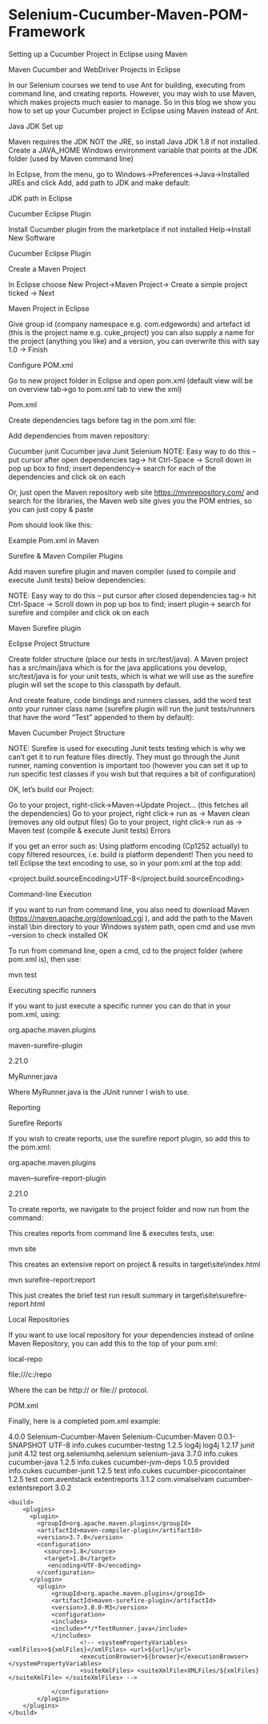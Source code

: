 # Selenium-Cucumber-Maven-POM-Framework
Setting up a Cucumber Project in Eclipse using Maven

Maven Cucumber and WebDriver Projects in Eclipse

In our Selenium courses we tend to use Ant for building, executing from command line, and creating reports. However, you may wish to use Maven, which makes projects much easier to manage. So in this blog we show you how to set up your Cucumber project in Eclipse using Maven instead of Ant.

Java JDK Set up

Maven requires the JDK NOT the JRE, so install Java JDK 1.8 if not installed. Create a JAVA_HOME Windows environment variable that points at the JDK folder (used by Maven command line)

In Eclipse, from the menu, go to Windows->Preferences->Java->Installed JREs and click Add, add path to JDK and make default:

JDK path in Eclipse

Cucumber Eclipse Plugin

Install Cucumber plugin from the marketplace if not installed Help->Install New Software

Cucumber Eclipse Plugin

Create a Maven Project

In Eclipse choose New Project->Maven Project-> Create a simple project ticked -> Next

Maven Project in Eclipse

Give group id (company namespace e.g. com.edgewords) and artefact id (this is the project name e.g. cuke_project) you can also supply a name for the project (anything you like) and a version, you can overwrite this with say 1.0 -> Finish

Configure POM.xml

Go to new project folder in Eclipse and open pom.xml (default view will be on overview tab->go to pom.xml tab to view the xml)

Pom.xml

Create dependencies tags before </project> tag in the pom.xml file:



Add dependencies from maven repository:

Cucumber junit
Cucumber java
Junit
Selenium
NOTE: Easy way to do this – put cursor after open dependencies tag-> hit Ctrl-Space -> Scroll down in pop up box to find; insert dependency-> search for each of the dependencies and click ok on each

Or, just open the Maven repository web site https://mvnrepository.com/ and search for the libraries, the Maven web site gives you the POM entries, so you can just copy & paste

Pom should look like this:

Example Pom.xml in Maven

Surefire & Maven Compiler Plugins

Add maven surefire plugin and maven compiler (used to compile and execute Junit tests) below dependencies:

NOTE: Easy way to do this – put cursor after closed dependencies tag-> hit Ctrl-Space -> Scroll down in pop up box to find; insert plugin-> search for surefire and compiler and click ok on each

Maven Surefire plugin

Eclipse Project Structure

Create folder structure (place our tests in src/test/java). A Maven project has a src/main/java which is for the java applications you develop, src/test/java is for your unit tests, which is what we will use as the surefire plugin will set the scope to this classpath by default.

And create feature, code bindings and runners classes, add the word test onto your runner class name (surefire plugin will run the junit tests/runners that have the word “Test” appended to them by default):

 

Maven Cucumber Project Structure

NOTE: Surefire is used for executing Junit tests testing which is why we can’t get it to run feature files directly. They must go through the Junit runner, naming convention is important too (however you can set it up to run specific test classes if you wish but that requires a bit of configuration)

OK, let’s build our Project:

Go to your project, right-click->Maven->Update Project… (this fetches all the dependencies)
Go to your project, right click-> run as -> Maven clean (removes any old output files)
Go to your project, right click-> run as -> Maven test (compile & execute Junit tests)
Errors

If you get an error such as: Using platform encoding (Cp1252 actually) to copy filtered resources, i.e. build is platform dependent! Then you need to tell Eclipse the text encoding to use, so in your pom.xml at the top add:

<properties>

<project.build.sourceEncoding>UTF-8</project.build.sourceEncoding>

</properties>

 

Command-line Execution

If you want to run from command line, you also need to download Maven (https://maven.apache.org/download.cgi ), and add the path to the Maven install \bin directory to your Windows system path, open cmd and use mvn –version to check installed OK

To run from command line, open a cmd, cd to the project folder (where pom.xml is), then use:

mvn test

 

Executing specific runners

If you want to just execute a specific runner you can do that in your pom.xml, using:

<plugin>

<groupId>org.apache.maven.plugins</groupId>

<artifactId>maven-surefire-plugin</artifactId>

<version>2.21.0</version>

<configuration>

<includes>

<include>MyRunner.java</include>

</includes>

</configuration>

</plugin>

Where MyRunner.java is the JUnit runner I wish to use.

 

Reporting

Surefire Reports

If you wish to create reports, use the surefire report plugin, so add this to the pom.xml:

<reporting>

<plugins>

<plugin>

<groupId>org.apache.maven.plugins</groupId>

<artifactId>maven–surefire-report-plugin</artifactId>

<version>2.21.0</version>

</plugin>

</plugins>

</reporting>

 

To create reports, we navigate to the project folder and now run from the command:

This creates reports from command line & executes tests, use:

mvn site

This creates an extensive report on project & results in target\site\index.html

mvn surefire-report:report

This just creates the brief test run result summary in target\site\surefire-report.html

 

Local Repositories

If you want to use local repository for your dependencies instead of online Maven Repository, you can add this to the top of your pom.xml:

 

<repositories>

<repository>

<id>local-repo</id>

<url>file:///c:/repo</url>

</repository>

</repositories>

 

Where the <url> can be http:// or file:// protocol.

 

POM.xml

Finally, here is a completed pom.xml example:


<project xmlns="http://maven.apache.org/POM/4.0.0" xmlns:xsi="http://www.w3.org/2001/XMLSchema-instance" xsi:schemaLocation="http://maven.apache.org/POM/4.0.0 http://maven.apache.org/xsd/maven-4.0.0.xsd">
  <modelVersion>4.0.0</modelVersion>
  <groupId>Selenium-Cucumber-Maven</groupId>
  <artifactId>Selenium-Cucumber-Maven</artifactId>
  <version>0.0.1-SNAPSHOT</version>
  
   <properties>
    <project.build.sourceEncoding>UTF-8</project.build.sourceEncoding>
  </properties>

  <dependencies>
     <dependency>
            <groupId>info.cukes</groupId>
            <artifactId>cucumber-testng</artifactId>
            <version>1.2.5</version>
        </dependency>
     <dependency>
            <groupId>log4j</groupId>
            <artifactId>log4j</artifactId>
            <version>1.2.17</version>
        </dependency>
	 <dependency>
	    <groupId>junit</groupId>
	    <artifactId>junit</artifactId>
	    <version>4.12</version>
	    <scope>test</scope>
	 </dependency>
     <dependency>
	    <groupId>org.seleniumhq.selenium</groupId>
	    <artifactId>selenium-java</artifactId>
	    <version>3.7.0</version>
	</dependency>
	<dependency>
	    <groupId>info.cukes</groupId>
	    <artifactId>cucumber-java</artifactId>
	    <version>1.2.5</version>
	</dependency>
	<dependency>
	    <groupId>info.cukes</groupId>
	    <artifactId>cucumber-jvm-deps</artifactId>
	    <version>1.0.5</version>
	    <scope>provided</scope>
	</dependency>
	<dependency>
	    <groupId>info.cukes</groupId>
	    <artifactId>cucumber-junit</artifactId>
	    <version>1.2.5</version>
	    <scope>test</scope>
	</dependency>
	<dependency>
	    <groupId>info.cukes</groupId>
	    <artifactId>cucumber-picocontainer</artifactId>
	    <version>1.2.5</version>
	    <scope>test</scope>
	</dependency>
	<dependency>
	    <groupId>com.aventstack</groupId>
	    <artifactId>extentreports</artifactId>
	    <version>3.1.2</version>
	</dependency>
	<dependency>
	    <groupId>com.vimalselvam</groupId>
	    <artifactId>cucumber-extentsreport</artifactId>
	    <version>3.0.2</version>
	</dependency>
  </dependencies>
  
    <build>
	    <plugins>
		  <plugin>
			<groupId>org.apache.maven.plugins</groupId>
			<artifactId>maven-compiler-plugin</artifactId>
			<version>3.7.0</version>
			<configuration>
			  <source>1.8</source>
			  <target>1.8</target>
			   <encoding>UTF-8</encoding>
			</configuration>
		  </plugin>
			<plugin>
				<groupId>org.apache.maven.plugins</groupId>
				<artifactId>maven-surefire-plugin</artifactId>
				<version>3.0.0-M3</version>
				<configuration>
				<includes>
                <include>**/*TestRunner.java</include>
				</includes>
                        <!-- <systemPropertyVariables> <xmlFiles>>${xmlFiles}</xmlFiles> <url>${url}</url> 
						<executionBrowser>${browser}</executionBrowser> </systemPropertyVariables> 
						<suiteXmlFiles> <suiteXmlFile>XMLFiles/${xmlFiles}</suiteXmlFile> </suiteXmlFiles> -->

				</configuration>
			</plugin>
      	</plugins>
  	</build>
  
</project>
